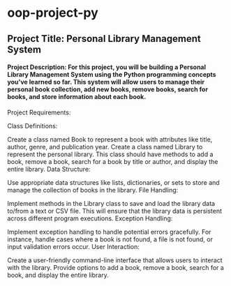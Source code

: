 # oop-project-py
## Project Title: Personal Library Management System 
#### Project Description: For this project, you will be building a Personal Library Management System using the Python programming concepts you've learned so far. This system will allow users to manage their personal book collection, add new books, remove books, search for books, and store information about each book.
Project Requirements:

Class Definitions:

Create a class named Book to represent a book with attributes like title, author, genre, and publication year.
Create a class named Library to represent the personal library. This class should have methods to add a book, remove a book, search for a book by title or author, and display the entire library.
Data Structure:

Use appropriate data structures like lists, dictionaries, or sets to store and manage the collection of books in the library.
File Handling:

Implement methods in the Library class to save and load the library data to/from a text or CSV file. This will ensure that the library data is persistent across different program executions.
Exception Handling:

Implement exception handling to handle potential errors gracefully. For instance, handle cases where a book is not found, a file is not found, or input validation errors occur.
User Interaction:

Create a user-friendly command-line interface that allows users to interact with the library. Provide options to add a book, remove a book, search for a book, and display the entire library.
